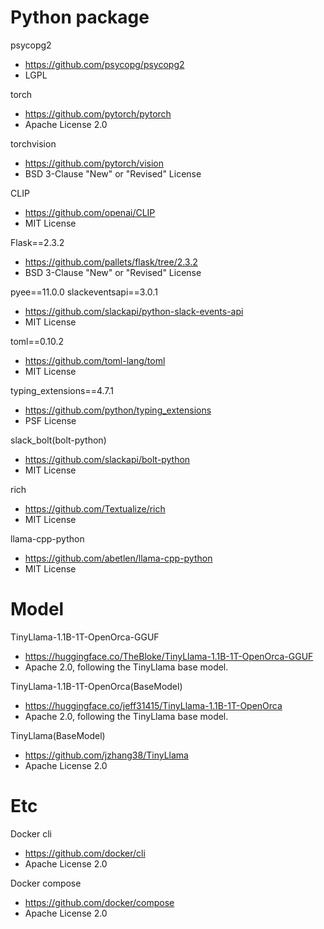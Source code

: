 
# Python package

psycopg2
- https://github.com/psycopg/psycopg2
- LGPL

torch
- https://github.com/pytorch/pytorch
- Apache License 2.0

torchvision
- https://github.com/pytorch/vision
- BSD 3-Clause "New" or "Revised" License

CLIP
- https://github.com/openai/CLIP
- MIT License

Flask==2.3.2
- https://github.com/pallets/flask/tree/2.3.2
- BSD 3-Clause "New" or "Revised" License

pyee==11.0.0
slackeventsapi==3.0.1
- https://github.com/slackapi/python-slack-events-api
- MIT License

toml==0.10.2
- https://github.com/toml-lang/toml
- MIT License

typing_extensions==4.7.1
- https://github.com/python/typing_extensions
- PSF License

slack_bolt(bolt-python)
- https://github.com/slackapi/bolt-python
- MIT License

rich
- https://github.com/Textualize/rich
- MIT License

llama-cpp-python
- https://github.com/abetlen/llama-cpp-python
- MIT License

# Model

TinyLlama-1.1B-1T-OpenOrca-GGUF
- https://huggingface.co/TheBloke/TinyLlama-1.1B-1T-OpenOrca-GGUF
- Apache 2.0, following the TinyLlama base model.

TinyLlama-1.1B-1T-OpenOrca(BaseModel)
- https://huggingface.co/jeff31415/TinyLlama-1.1B-1T-OpenOrca
- Apache 2.0, following the TinyLlama base model.

TinyLlama(BaseModel)
- https://github.com/jzhang38/TinyLlama
- Apache License 2.0

# Etc

Docker cli
- https://github.com/docker/cli
- Apache License 2.0

Docker compose
- https://github.com/docker/compose
- Apache License 2.0
